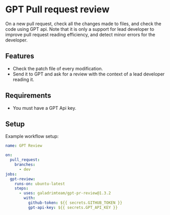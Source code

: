 # GPT Pull request review

On a new pull request, check all the changes made to files, and check the code
using GPT api. Note that it is only a support for lead developer to improve pull
request reading efficiency, and detect minor errors for the developer.

## Features

- Check the patch file of every modification.
- Send it to GPT and ask for a review with the context of a lead developer
  reading it.

## Requirements

- You must have a GPT Api key.

## Setup

Example workflow setup:

```yaml
name: GPT Review

on:
  pull_request:
    branches:
      - dev
jobs:
  gpt-review:
    runs-on: ubuntu-latest
    steps:
      - uses: galadrimteam/gpt-pr-review@1.3.2
        with:
          github-token: ${{ secrets.GITHUB_TOKEN }}
          gpt-api-key: ${{ secrets.GPT_API_KEY }}
```

